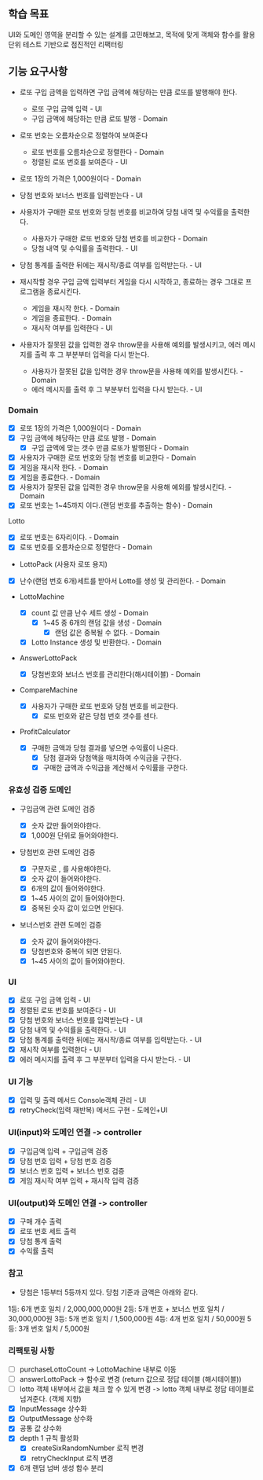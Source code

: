 ## 학습 목표

UI와 도메인 영역을 분리할 수 있는 설계를 고민해보고, 목적에 맞게 객체와 함수를 활용
단위 테스트 기반으로 점진적인 리팩터링

## 기능 요구사항

- 로또 구입 금액을 입력하면 구입 금액에 해당하는 만큼 로또를 발행해야 한다.
  - 로또 구입 금액 입력 - UI
  - 구입 금액에 해당하는 만큼 로또 발행 - Domain
- 로또 번호는 오름차순으로 정렬하여 보여준다
  - 로또 번호를 오름차순으로 정렬한다 - Domain
  - 정렬된 로또 번호를 보여준다 - UI
- 로또 1장의 가격은 1,000원이다 - Domain
- 당첨 번호와 보너스 번호를 입력받는다 - UI
- 사용자가 구매한 로또 번호와 당첨 번호를 비교하여 당첨 내역 및 수익률을 출력한다.
  - 사용자가 구매한 로또 번호와 당첨 번호를 비교한다 - Domain
  - 당첨 내역 및 수익률을 출력한다. - UI
- 당첨 통계를 출력한 뒤에는 재시작/종료 여부를 입력받는다. - UI
- 재시작할 경우 구입 금액 입력부터 게임을 다시 시작하고, 종료하는 경우 그대로 프로그램을 종료시킨다.
  - 게임을 재시작 한다. - Domain
  - 게임을 종료한다. - Domain
  - 재시작 여부를 입력한다 - UI
- 사용자가 잘못된 값을 입력한 경우 throw문을 사용해 예외를 발생시키고, 에러 메시지를 출력 후 그 부분부터 입력을 다시 받는다.

  - 사용자가 잘못된 값을 입력한 경우 throw문을 사용해 예외를 발생시킨다. - Domain
  - 에러 메시지를 출력 후 그 부분부터 입력을 다시 받는다. - UI

### Domain

- [x] 로또 1장의 가격은 1,000원이다 - Domain
- [x] 구입 금액에 해당하는 만큼 로또 발행 - Domain
  - [x] 구입 금액에 맞는 갯수 만큼 로또가 발행된다 - Domain
- [x] 사용자가 구매한 로또 번호와 당첨 번호를 비교한다 - Domain
- [x] 게임을 재시작 한다. - Domain
- [x] 게임을 종료한다. - Domain
- [x] 사용자가 잘못된 값을 입력한 경우 throw문을 사용해 예외를 발생시킨다. - Domain
- [x] 로또 번호는 1~45까지 이다.(랜덤 번호를 추출하는 함수) - Domain

Lotto

- [x] 로또 번호는 6자리이다. - Domain
- [x] 로또 번호를 오름차순으로 정렬한다 - Domain

- LottoPack (사용자 로또 용지)

- [x] 난수(랜덤 번호 6개)세트를 받아서 Lotto를 생성 및 관리한다. - Domain

- LottoMachine

  - [x] count 값 만큼 난수 세트 생성 - Domain
    - [x] 1~45 중 6개의 랜덤 값을 생성 - Domain
      - [x] 랜덤 값은 중복될 수 없다. - Domain
  - [x] Lotto Instance 생성 및 반환한다. - Domain

- AnswerLottoPack

  - [x] 당첨번호와 보너스 번호를 관리한다(해시테이블) - Domain

- CompareMachine

  - [x] 사용자가 구매한 로또 번호와 당첨 번호를 비교한다.
    - [x] 로또 번호와 같은 당첨 번호 갯수를 센다.

- ProfitCalculator
  - [x] 구매한 금액과 당첨 결과를 넣으면 수익률이 나온다.
    - [x] 당첨 결과와 당첨액을 매치하여 수익금을 구한다.
    - [x] 구매한 금액과 수익금을 계산해서 수익률을 구한다.

### 유효성 검증 도메인

- 구입금액 관련 도메인 검증

  - [x] 숫자 값만 들어와야한다.
  - [x] 1,000원 단위로 들어와야한다.

- 당첨번호 관련 도메인 검증

  - [x] 구분자로 , 를 사용해야한다.
  - [x] 숫자 값이 들어와야한다.
  - [x] 6개의 값이 들어와야한다.
  - [x] 1~45 사이의 값이 들어와야한다.
  - [x] 중복된 숫자 값이 있으면 안된다.

- 보너스번호 관련 도메인 검증
  - [x] 숫자 값이 들어와야한다.
  - [x] 당첨번호와 중복이 되면 안된다.
  - [x] 1~45 사이의 값이 들어와야한다.

### UI

- [x] 로또 구입 금액 입력 - UI
- [x] 정렬된 로또 번호를 보여준다 - UI
- [x] 당첨 번호와 보너스 번호를 입력받는다 - UI
- [x] 당첨 내역 및 수익률을 출력한다. - UI
- [x] 당첨 통계를 출력한 뒤에는 재시작/종료 여부를 입력받는다. - UI
- [x] 재시작 여부를 입력한다 - UI
- [x] 에러 메시지를 출력 후 그 부분부터 입력을 다시 받는다. - UI

### UI 기능

- [x] 입력 및 출력 메서드 Console객체 관리 - UI
- [x] retryCheck(입력 재반복) 메서드 구현 - 도메인+UI

### UI(input)와 도메인 연결 -> controller

- [x] 구입금액 입력 + 구입금액 검증
- [x] 당첨 번호 입력 + 당첨 번호 검증
- [x] 보너스 번호 입력 + 보너스 번호 검증
- [x] 게임 재시작 여부 입력 + 재시작 입력 검증

### UI(output)와 도메인 연결 -> controller

- [x] 구매 개수 출력
- [x] 로또 번호 세트 출력
- [x] 당첨 통계 출력
- [x] 수익률 출력

### 참고

- 당첨은 1등부터 5등까지 있다. 당첨 기준과 금액은 아래와 같다.

1등: 6개 번호 일치 / 2,000,000,000원
2등: 5개 번호 + 보너스 번호 일치 / 30,000,000원
3등: 5개 번호 일치 / 1,500,000원
4등: 4개 번호 일치 / 50,000원
5등: 3개 번호 일치 / 5,000원

### 리팩토링 사항

- [ ] purchaseLottoCount -> LottoMachine 내부로 이동
- [ ] answerLottoPack -> 함수로 변경 (return 값으로 정답 테이블 (해시테이블))
- [ ] lotto 객체 내부에서 값을 체크 할 수 있게 변경 -> lotto 객체 내부로 정답 테이블로 넘겨준다. (객체 지향)
- [x] InputMessage 상수화
- [x] OutputMessage 상수화
- [x] 공통 값 상수화
- [x] depth 1 규칙 활성화
  - [x] createSixRandomNumber 로직 변경
  - [x] retryCheckInput 로직 변경
- [x] 6개 랜덤 넘버 생성 함수 분리
